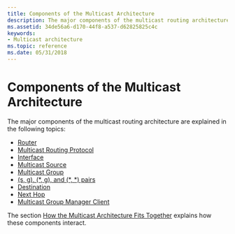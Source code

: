 ```yaml
---
title: Components of the Multicast Architecture
description: The major components of the multicast routing architecture are explained in the following topics
ms.assetid: 34de56a6-d170-44f8-a537-d62825825c4c
keywords:
- Multicast architecture
ms.topic: reference
ms.date: 05/31/2018
---
```


# Components of the Multicast Architecture

The major components of the multicast routing architecture are explained in the following topics:

-   [Router](router.md)
-   [Multicast Routing Protocol](multicast-routing-protocol.md)
-   [Interface](interface.md)
-   [Multicast Source](multicast-source.md)
-   [Multicast Group](multicast-group.md)
-   [(s, g), (\*, g), and (\*, \*) pairs](-s-g-g-and-pairs.md)
-   [Destination](destination.md)
-   [Next Hop](next-hop.md)
-   [Multicast Group Manager Client](multicast-group-manager-client.md)

The section [How the Multicast Architecture Fits Together](how-the-multicast-architecture-fits-together.md) explains how these components interact.

 

 




